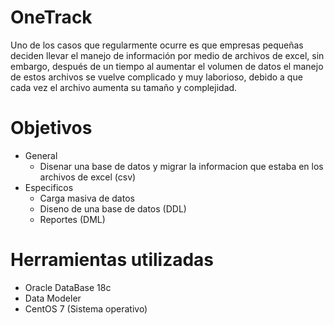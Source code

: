 # OneTrack
Uno de los casos que regularmente ocurre es que empresas pequeñas deciden llevar el manejo de información por medio de archivos de
excel, sin embargo, después de un tiempo al aumentar el volumen de datos el manejo de estos archivos se vuelve complicado y muy 
laborioso, debido a que cada vez el archivo aumenta su tamaño y complejidad.

# Objetivos 
* General
  - Disenar una base de datos y migrar la informacion que estaba en los archivos de excel (csv)
* Especificos
  - Carga masiva de datos 
  - Diseno de una base de datos (DDL)
  - Reportes (DML)

# Herramientas utilizadas
* Oracle DataBase 18c 
* Data Modeler
* CentOS 7 (Sistema operativo)
